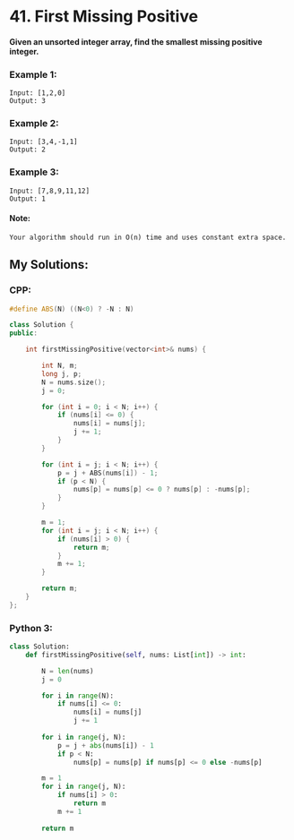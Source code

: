 # 41. First Missing Positive

#### Given an unsorted integer array, find the smallest missing positive integer.

### Example 1:
```
Input: [1,2,0]
Output: 3
```
### Example 2:
```
Input: [3,4,-1,1]
Output: 2
```
### Example 3:
```
Input: [7,8,9,11,12]
Output: 1
```

#### Note:
```
Your algorithm should run in O(n) time and uses constant extra space.
```

## My Solutions:

### CPP:
```cpp
#define ABS(N) ((N<0) ? -N : N)

class Solution {
public:

    int firstMissingPositive(vector<int>& nums) {

        int N, m;
        long j, p;
        N = nums.size();
        j = 0;

        for (int i = 0; i < N; i++) {
            if (nums[i] <= 0) {
                nums[i] = nums[j];
                j += 1;
            }
        }

        for (int i = j; i < N; i++) {
            p = j + ABS(nums[i]) - 1;
            if (p < N) {
                nums[p] = nums[p] <= 0 ? nums[p] : -nums[p];
            }
        }

        m = 1;
        for (int i = j; i < N; i++) {
            if (nums[i] > 0) {
                return m;
            }
            m += 1;
        }

        return m;
    }
};
```
### Python 3:
```python
class Solution:
    def firstMissingPositive(self, nums: List[int]) -> int:

        N = len(nums)
        j = 0

        for i in range(N):
            if nums[i] <= 0:
                nums[i] = nums[j]
                j += 1
        
        for i in range(j, N):
            p = j + abs(nums[i]) - 1
            if p < N:
                nums[p] = nums[p] if nums[p] <= 0 else -nums[p]

        m = 1
        for i in range(j, N):
            if nums[i] > 0:
                return m
            m += 1
        
        return m
```
